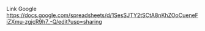 Link Google https://docs.google.com/spreadsheets/d/1SesSJTY2tSCtA8nKhZOoCueneFiZXmu-zgjcR9h7_-Q/edit?usp=sharing
